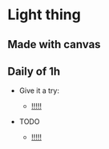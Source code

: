 # Light thing

## Made with canvas 

## Daily of 1h

- Give it a try:

  - [!!!!!](https://byrongbp.github.io/canvas-light-thing/)
   
- TODO
  - [!!!!!](./TODO.md)
